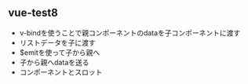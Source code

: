 ## vue-test8
- v-bindを使うことで親コンポーネントのdataを子コンポーネントに渡す
- リストデータを子に渡す
- $emitを使って子から親へ
- 子から親へdataを送る
- コンポーネントとスロット

